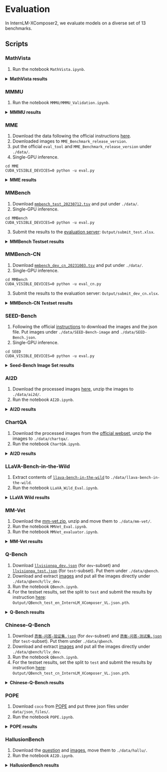 # Evaluation

In InternLM-XComposer2, we evaluate models on a diverse set of 13 benchmarks.  


## Scripts

### MathVista

1. Run the notebook `MathVista.ipynb`.  

<details>
  <summary>
    <b>MathVista results</b>
  </summary>

| test | testmini |
|---------|--------|
| 57.93   | 57.6  |

</details>

### MMMU

1. Run the notebook `MMMU/MMMU_Validation.ipynb`.  

<details>
  <summary>
    <b>MMMU results</b>
  </summary>

| test | val |
|---------|--------|
| 38.2   | 42.0  |

</details>


### MME

1. Download the data following the official instructions [here](https://github.com/BradyFU/Awesome-Multimodal-Large-Language-Models/tree/Evaluation).
2. Downloaded images to `MME_Benchmark_release_version`.
3. put the official `eval_tool` and `MME_Benchmark_release_version` under `./data/`.
4. Single-GPU inference.
```Shell
cd MME
CUDA_VISIBLE_DEVICES=0 python -u eval.py
```

<details>
  <summary>
    <b>MME results</b>
  </summary>

```
=========== Perception ===========
total score: 1711.9952981192478

         existence  score: 195.0
         count  score: 160.0
         position  score: 163.33333333333334
         color  score: 195.0
         posters  score: 171.08843537414964
         celebrity  score: 153.8235294117647
         scene  score: 164.75
         landmark  score: 176.0
         artwork  score: 185.5
         OCR  score: 147.5


=========== Cognition ===========
total score: 530.7142857142858

         commonsense_reasoning  score: 145.71428571428572
         numerical_calculation  score: 137.5
         text_translation  score: 147.5
         code_reasoning  score: 100.0

```
</details>

### MMBench

1. Download [`mmbench_test_20230712.tsv`](https://download.openmmlab.com/mmclassification/datasets/mmbench/mmbench_test_20230712.tsv) and put under `./data/`.
2. Single-GPU inference.
```Shell
cd MMBench
CUDA_VISIBLE_DEVICES=0 python -u eval.py
```
3. Submit the results to the [evaluation server](https://opencompass.org.cn/leaderboard-multimodal): `Output/submit_test.xlsx`.
<details>
  <summary>
    <b>MMBench Testset results</b>
  </summary>

| Overall | AR    | CP    | FP-C | FP-S  | LR    | RR    |
|---------|-------|-------|------|-------|-------|-------|
| 79.64   | 82.35 | 83.82 | 72   | 85.75 | 66.47 | 75.11 |

</details>



### MMBench-CN

1. Download [`mmbench_dev_cn_20231003.tsv`](https://download.openmmlab.com/mmclassification/datasets/mmbench/mmbench_dev_cn_20231003.tsv) and put under `./data/`.
2. Single-GPU inference.
```Shell
cd MMBench
CUDA_VISIBLE_DEVICES=0 python -u eval_cn.py
```
3. Submit the results to the evaluation server: `Output/submit_dev_cn.xlsx`.
<details>
  <summary>
    <b>MMBench-CN Testset results</b>
  </summary>

| Overall | AR    | CP    | FP-C  | FP-S  | LR    | RR    |
|---------|-------|-------|-------|-------|-------|-------|
| 77.57   | 84.37 | 83.29 | 69.23 | 83.16 | 60.69 | 68.72 |

</details>



### SEED-Bench 

1. Following the official [instructions](https://github.com/AILab-CVC/SEED-Bench/blob/main/DATASET.md) to download the images and the json file. Put images under `./data/SEED-Bench-image` and `./data/SEED-Bench.json`. 
2. Single-GPU inference.
```Shell
cd SEED
CUDA_VISIBLE_DEVICES=0 python -u eval.py
```
<details>
  <summary>
    <b>Seed-Bench Image Set results</b>
  </summary>

| Overall | Instance Attributes | Instance Identity | Instance Interaction | Instance Location | Instances Counting | Scene Understand | Spatial Relation | Text Understand | Visual Reasoning  |
|---------|---------------------|-------------------|----------------------|-------------------|--------------------|---------------------|------------------|--------------------|-------------------|
| 75.87   | 77.84               | 78.37             | 79.38                | 72.69             | 69.96              | 79.32               | 63.47            | 67.85              | 80.06             |

</details>


### AI2D

1. Download the processed images [here](https://drive.google.com/file/d/1dqqa3MnrxMXaU_K9JA6C83je32ibwdOY/view?usp=drive_link), unzip the images to `./data/ai2d/`. 
2. Run the notebook `AI2D.ipynb`.
 
<details>
  <summary>
    <b>AI2D results</b>
  </summary>

| Overall |  
|---------|  
| 78.73   |  

</details>


### ChartQA

1. Download the processed images from the [official webset](https://huggingface.co/datasets/ahmed-masry/ChartQA/tree/main), unzip the images to `./data/chartqa/`. 
2. Run the notebook `ChartQA.ipynb`.
 
<details>
  <summary>
    <b>AI2D results</b>
  </summary>

| Overall | Human | Augmented |
|---------|-------|-----------|
| 72.68   | 63.52 | 81.84     |

</details>


### LLaVA-Bench-in-the-Wild

1. Extract contents of [`llava-bench-in-the-wild`](https://huggingface.co/datasets/liuhaotian/llava-bench-in-the-wild) to `./data/llava-bench-in-the-wild`.
2. Run the notebook `LLaVA_Wild_Eval.ipynb`.
<details>
  <summary>
    <b>LLaVA Wild results</b>
  </summary>

|                     | Answer/GPT4 | GPT4 score | Answer score  |
|---------------------|-------------|------------|---------------|
| llava_bench_complex | 92.3        | 83.9       | 77.5          |
| llava_bench_conv    | 67.6        | 87.1       | 58.8          |
| llava_bench_detail  | 78.8        | 83.3       | 65.7          |
| all                 | 81.8        | 84.7       | 69.2          |

</details>


### MM-Vet

1. Download the [mm-vet.zip](https://github.com/yuweihao/MM-Vet/releases/download/v1/mm-vet.zip), unzip and move them to `./data/mm-vet/`. 
2. Run the notebook `MMVet_Eval.ipynb`.
2. Run the notebook `MMVet_evaluator.ipynb`.
<details>
  <summary>
    <b>MM-Vet results</b>
  </summary>

| rec  | ocr  | know | gen  | spat | math | total |
|------|------|------|------|------|------|-------|
| 50.8 | 50.5 | 35.0 | 38.5 | 52.8 | 41.9 | 51.2  |

</details>


### Q-Bench

1. Download [`llvisionqa_dev.json`](https://huggingface.co/datasets/nanyangtu/LLVisionQA-QBench/resolve/main/llvisionqa_dev.json) (for `dev`-subset) and [`llvisionqa_test.json`](https://huggingface.co/datasets/nanyangtu/LLVisionQA-QBench/resolve/main/llvisionqa_test.json) (for `test`-subset). Put them under `./data/qbench`. 
2. Download and extract [images](https://huggingface.co/datasets/nanyangtu/LLVisionQA-QBench/resolve/main/images_llvisionqa.tar) and put all the images directly under `./data/qbench/llv_dev`.
3. Run the notebook `QBench.ipynb`. 
4. For the testset results, set the split to `test` and submit the results by instruction [here](https://github.com/VQAssessment/Q-Bench#option-1-submit-results): `Output/QBench_test_en_InternLM_XComposer_VL.json.pth`.

<details>
  <summary>
    <b>Q-Bench results</b>
  </summary>

| test-en | dev-en |
|---------|--------|
| 72.52   | 70.70  |

</details>


### Chinese-Q-Bench

1. Download [`质衡-问答-验证集.json`](https://huggingface.co/datasets/nanyangtu/LLVisionQA-QBench/resolve/main/%E8%B4%A8%E8%A1%A1-%E9%97%AE%E7%AD%94-%E9%AA%8C%E8%AF%81%E9%9B%86.json) (for `dev`-subset) and [`质衡-问答-测试集.json`](https://huggingface.co/datasets/nanyangtu/LLVisionQA-QBench/resolve/main/%E8%B4%A8%E8%A1%A1-%E9%97%AE%E7%AD%94-%E6%B5%8B%E8%AF%95%E9%9B%86.json) (for `test`-subset). Put them under `./data/qbench`. 
2. Download and extract [images](https://huggingface.co/datasets/nanyangtu/LLVisionQA-QBench/resolve/main/images_llvisionqa.tar) and put all the images directly under `./data/qbench/llv_dev`.
3. Run the notebook `QBench.ipynb`. 
4. For the testset results, set the split to `test` and submit the results by instruction [here](https://github.com/VQAssessment/Q-Bench#option-1-submit-results): `Output/QBench_test_cn_InternLM_XComposer_VL.json.pth`.

<details>
  <summary>
    <b>Chinese-Q-Bench results</b>
  </summary>

| test-cn | dev-cn |
|---------|--------|
| 70.32   | 72.11  |

</details>


### POPE

1. Download `coco` from [POPE](https://github.com/AoiDragon/POPE/tree/e3e39262c85a6a83f26cf5094022a782cb0df58d/output/coco) and put three json files under `data/json_files/`.
2. Run the notebook `POPE.ipynb`.
<details>
  <summary>
    <b>POPE results</b>
  </summary>

```
Average F1-Score: 0.8773077717611343

Adversarial 
TP	FP	TN	FN	
1217	91	1409	283
Accuracy: 0.8753333333333333
Precision: 0.9304281345565749
Recall: 0.8113333333333334
F1 score: 0.8668091168091169
Yes ratio: 0.436

Popular
TP	FP	TN	FN	
1217	58	1442	283
Accuracy: 0.8863333333333333
Precision: 0.9545098039215686
Recall: 0.8113333333333334
F1 score: 0.877117117117117
Yes ratio: 0.425

Random
TP	FP	TN	FN	
1217	24	1386	283
Accuracy: 0.8945017182130585
Precision: 0.9806607574536664
Recall: 0.8113333333333334
F1 score: 0.8879970813571689
Yes ratio: 0.42646048109965634
```
</details>


### HallusionBench

1. Download the [question](https://github.com/tianyi-lab/HallusionBench/blob/main/HallusionBench.json) and [images](https://drive.google.com/file/d/1eeO1i0G9BSZTE1yd5XeFwmrbe1hwyf_0/view?usp=sharing), move them to `./data/hallu/`. 
2. Run the notebook `AI2D.ipynb`.
 
<details>
  <summary>
    <b>HallusionBench results</b>
  </summary>

| Image Part Acc |  
|---------|  
| 60.3   |  

</details>

